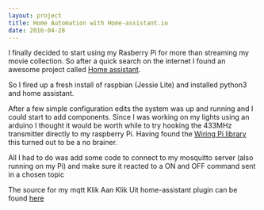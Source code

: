 ```yaml
---
layout: project
title: Home Automation with Home-assistant.io
date: 2016-04-28
---
```

I finally decided to start using my Rasberry Pi for more than streaming my movie collection.
So after a quick search on the internet I found an awesome project called [Home assistant](http://home-assistant.io).

So I fired up a fresh install of raspbian (Jessie Lite) and installed python3 and home assistant.

After a few simple configuration edits the system was up and running and I could start to add components.
Since I was working on my lights using an arduino I thought it would be worth while to try hooking the 433MHz transmitter directly to my raspberry Pi. Having found the [Wiring Pi library](http://wiringpi.com/) this turned out to be a no brainer.

All I had to do was add some code to connect to my mosquitto server (also running on my Pi) and make sure it reacted to a ON and OFF command sent in a chosen topic

The source for my mqtt Klik Aan Klik Uit home-assistant plugin can be found [here](https://github.com/erikkallen/mqtt_lights)
